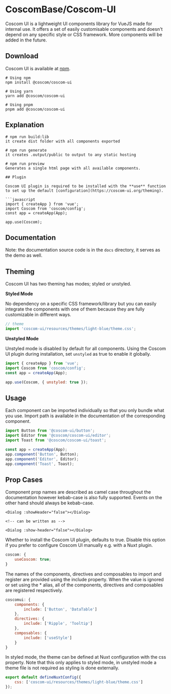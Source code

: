 # CoscomBase/Coscom-UI

Coscom UI is a lightweight UI components library for VueJS made for internal use. It offers a set of easily customisable components and doesn't depend on any specific style or CSS framework. More components will be added in the future.

## Download

Coscom UI is available at [npm](https://www.npmjs.com/package/coscom/coscom-ui).

```
# Using npm
npm install @coscom/coscom-ui

# Using yarn
yarn add @coscom/coscom-ui

# Using pnpm
pnpm add @coscom/coscom-ui
```

## Explanation

````
# npm run build:lib
it create dist folder with all components exported

# npm run generate
it creates .output/public to output to any static hosting

# npm run preview
Generates a single html page with all available components.

## Plugin

Coscom UI plugin is required to be installed with the **use** function to set up the default [configuration](https://coscom-ui.org/theming).

```javascript
import { createApp } from 'vue';
import Coscom from 'coscom/config';
const app = createApp(App);

app.use(Coscom);
````

## Documentation

Note: the documentation source code is in the `docs` directory, it serves as the demo as well.

## Theming

Coscom UI has two theming has modes; styled or unstyled.

**Styled Mode**

No dependency on a specific CSS framework/library but you can easily integrate the components with one of them because they are fully customizable in different ways.

```javascript
// theme
import 'coscom-ui/resources/themes/light-blue/theme.css';
```

**Unstyled Mode**

Unstyled mode is disabled by default for all components. Using the Coscom UI plugin during installation, set `unstyled` as true to enable it globally.

```javascript
import { createApp } from 'vue';
import Coscom from 'coscom/config';
const app = createApp(App);

app.use(Coscom, { unstyled: true });
```

## Usage

Each component can be imported individually so that you only bundle what you use. Import path is available in the documentation of the corresponding component.

```javascript
import Button from '@coscom-ui/button';
import Editor from '@coscom/coscom-ui/editor';
import Toast from '@coscom/coscom-ui/toast';

const app = createApp(App);
app.component('Button', Button);
app.component('Editor', Editor);
app.component('Toast', Toast);
```

## Prop Cases

Component prop names are described as camel case throughout the documentation however kebab-case is also fully supported. Events on the other hand should always be kebab-case.

```vue
<Dialog :showHeader="false"></Dialog>

<!-- can be written as -->

<Dialog :show-header="false"></Dialog>
```

Whether to install the Coscom UI plugin, defaults to true. Disable this option if you prefer to configure Coscom UI manually e.g. with a Nuxt plugin.

```javascript
coscom: {
    useCoscom: true;
}
```

The names of the components, directives and composables to import and register are provided using the include property. When the value is ignored or set using the \* alias, all of the components, directives and composables are registered respectively.

```javascript
coscomui: {
    components: {
        include: ['Button', 'DataTable']
    },
    directives: {
        include: ['Ripple', 'Tooltip']
    },
    composables: {
        include: ['useStyle']
    }
}
```

In styled mode, the theme can be defined at Nuxt configuration with the css property. Note that this only applies to styled mode, in unstyled mode a theme file is not required as styling is done externally.

```javascript
export default defineNuxtConfig({
    css: ['coscom-ui/resources/themes/light-blue/theme.css']
});
```

